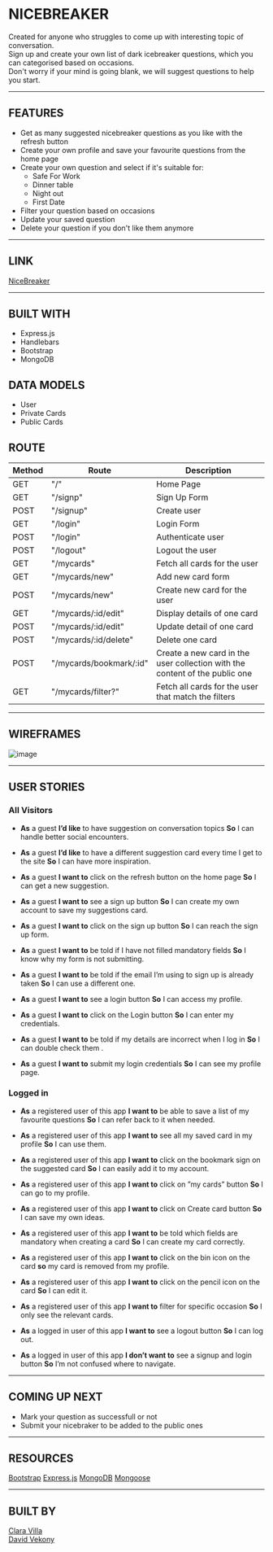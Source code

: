 # NICEBREAKER

Created for anyone who struggles to come up with interesting topic of conversation.  
Sign up and create your own list of dark icebreaker questions, which you can categorised based on occasions.  
Don't worry if your mind is going blank, we will suggest questions to help you start.

---

## FEATURES

- Get as many suggested nicebreaker questions as you like with the refresh button
- Create your own profile and save your favourite questions from the home page
- Create your own question and select if it's suitable for:
  - Safe For Work
  - Dinner table
  - Night out
  - First Date
- Filter your question based on occasions
- Update your saved question
- Delete your question if you don't like them anymore

---

## LINK

[NiceBreaker](https://nicebreaker.herokuapp.com/)

---

## BUILT WITH

- Express.js
- Handlebars
- Bootstrap
- MongoDB

## DATA MODELS

- User
- Private Cards
- Public Cards

## ROUTE

| Method | Route                   | Description                                                                 |
| ------ | ----------------------- | --------------------------------------------------------------------------- |
| GET    | "/"                     | Home Page                                                                   |
| GET    | "/signp"                | Sign Up Form                                                                |
| POST   | "/signup"               | Create user                                                                 |
| GET    | "/login"                | Login Form                                                                  |
| POST   | "/login"                | Authenticate user                                                           |
| POST   | "/logout"               | Logout the user                                                             |
| GET    | "/mycards"              | Fetch all cards for the user                                                |
| GET    | "/mycards/new"          | Add new card form                                                           |
| POST   | "/mycards/new"          | Create new card for the user                                                |
| GET    | "/mycards/:id/edit"     | Display details of one card                                                 |
| POST   | "/mycards/:id/edit"     | Update detail of one card                                                   |
| POST   | "/mycards/:id/delete"   | Delete one card                                                             |
| POST   | "/mycards/bookmark/:id" | Create a new card in the user collection with the content of the public one |
| GET    | "/mycards/filter?"      | Fetch all cards for the user that match the filters                         |

---

## WIREFRAMES

![image](https://user-images.githubusercontent.com/52048170/153452905-a0abd4a0-1000-4e20-9cb6-4d0db6a761e7.png)

---

## USER STORIES

### **All Visitors**

- **As** a guest **I’d like** to have suggestion on conversation topics **So** I can handle better social encounters.

- **As** a guest **I’d like** to have a different suggestion card every time I get to the site **So** I can have more inspiration.

- **As** a guest **I want to** click on the refresh button on the home page **So** I can get a new suggestion.

- **As** a guest **I want to** see a sign up button **So** I can create my own account to save my suggestions card.

- **As** a guest **I want to** click on the sign up button **So** I can reach the sign up form.

- **As** a guest **I want to** be told if I have not filled mandatory fields **So** I know why my form is not submitting.

- **As** a guest **I want to** be told if the email I’m using to sign up is already taken **So** I can use a different one.

- **As** a guest **I want to** see a login button **So** I can access my profile.

- **As** a guest **I want to** click on the Login button **So** I can enter my credentials.

- **As** a guest **I want to** be told if my details are incorrect when I log in **So** I can double check them .

- **As** a guest **I want to** submit my login credentials **So** I can see my profile page.

### **Logged in**

- **As** a registered user of this app **I want to** be able to save a list of my favourite questions **So** I can refer back to it when needed.

- **As** a registered user of this app **I want to** see all my saved card in my profile **So** I can use them.

- **As** a registered user of this app **I want to** click on the bookmark sign on the suggested card **So** I can easily add it to my account.

- **As** a registered user of this app **I want to** click on ”my cards” button **So** I can go to my profile.

- **As** a registered user of this app **I want to** click on Create card button **So** I can save my own ideas.

- **As** a registered user of this app **I want to** be told which fields are mandatory when creating a card **So** I can create my card correctly.

- **As** a registered user of this app **I want to** click on the bin icon on the card **so** my card is removed from my profile.

- **As** a registered user of this app **I want to** click on the pencil icon on the card **So** I can edit it.

- **As** a registered user of this app **I want to** filter for specific occasion **So** I only see the relevant cards.

- **As** a logged in user of this app **I want to** see a logout button **So** I can log out.

- **As** a logged in user of this app **I don’t want to** see a signup and login button **So** I’m not confused where to navigate.

---

## COMING UP NEXT

- Mark your question as successfull or not
- Submit your nicebraker to be added to the public ones

---

## RESOURCES

[Bootstrap](https://getbootstrap.com/)
[Express.js](https://expressjs.com/)
[MongoDB](https://www.mongodb.com/atlas/database)
[Mongoose](https://mongoosejs.com/)

---

## BUILT BY

[Clara Villa](https://github.com/claravilla)  
[David Vekony](https://github.com/davidvekony)
